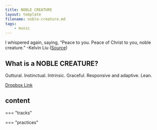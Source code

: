 ```yaml
---
title: NOBLE CREATURE
layout: template
filename: noble-creature.md
tags:
    - music
---
```


I whispered again, saying, “Peace to you. Peace of Christ to you, noble creature.”
-Kelvin Liu ([Source](https://patterninthemount.blogspot.com/2024/02/gratitude-and-peace-in-ordinary.html))
## What is a NOBLE CREATURE?
Guttural. Instinctual. Intrinsic. Graceful. Responsive and adaptive. Lean.

[Dropbox Link](https://www.dropbox.com/scl/fo/ujnqym8q7lch2yu4bb2xi/AMHlYD6srWJ1lyW48dtz04I?rlkey=011e1uh5foqgk01s55wzoyi1j&st=wn0a1a8s&dl=0)

## content
=== "tracks"

=== "practices"